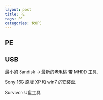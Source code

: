 ```yaml
---
layout: post
title: PE
tags: PE
categories: 🛠OPS
---
```




## PE




## USB

最小的 Sandisk → 最新的老毛桃 带 MHDD 工具.



Sony 16G  原版 XP 和 win7 的安装盘.


Survivor:  U盘工具.





